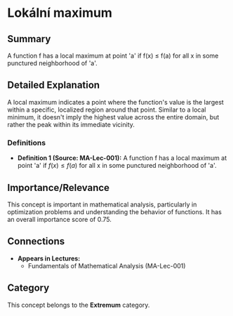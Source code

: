 # Lokální maximum

## Summary
A function f has a local maximum at point 'a' if f(x) ≤ f(a) for all x in some punctured neighborhood of 'a'.

## Detailed Explanation
A local maximum indicates a point where the function's value is the largest within a specific, localized region around that point. Similar to a local minimum, it doesn't imply the highest value across the entire domain, but rather the peak within its immediate vicinity.

### Definitions
*   **Definition 1 (Source: MA-Lec-001):** A function f has a local maximum at point 'a' if $f(x) \leq f(a)$ for all x in some punctured neighborhood of 'a'.

## Importance/Relevance
This concept is important in mathematical analysis, particularly in optimization problems and understanding the behavior of functions. It has an overall importance score of 0.75.

## Connections
*   **Appears in Lectures:**
    *   Fundamentals of Mathematical Analysis (MA-Lec-001)

## Category
This concept belongs to the **Extremum** category.